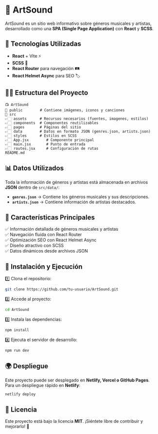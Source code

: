 # 🎵 ArtSound

ArtSound es un sitio web informativo sobre géneros musicales y artistas, desarrollado como una **SPA (Single Page Application)** con **React** y **SCSS**.

## 🚀 Tecnologías Utilizadas

- **React** + Vite ⚡
- **SCSS** 🎨
- **React Router** para navegación 🛤️
- **React Helmet Async** para SEO 🏷️

## 💂️👤 Estructura del Proyecto

```
📺 ArtSound
👀 public        # Contiene imágenes, iconos y canciones
👀 src
👉🏻 assets      # Recursos necesarios (fuentes, imagenes, estilos) 
👉🏻 components  # Componentes reutilizables
👉🏻 pages       # Páginas del sitio
👉🏻 data        # Datos en formato JSON (genres.json, artists.json)
👉🏻 styles      # Estilos en SCSS
👉🏻 App.jsx        # Componente principal
👉🏻 main.jsx       # Punto de entrada
👉🏻 routes.jsx     # Configuración de rutas
README.md
```

## 📊 Datos Utilizados

Toda la información de géneros y artistas está almacenada en archivos **JSON** dentro de `src/data/`:

- **`genres.json`** → Contiene los géneros musicales y sus descripciones.
- **`artists.json`** → Contiene información de artistas destacados.

## 🎯 Características Principales

✅ Información detallada de géneros musicales y artistas  
✅ Navegación fluida con React Router  
✅ Optimización SEO con React Helmet Async  
✅ Diseño atractivo con SCSS  
✅ Datos dinámicos desde archivos JSON  

## 📆 Instalación y Ejecución

1️⃣ Clona el repositorio:

```sh
git clone https://github.com/tu-usuario/ArtSound.git
```

2️⃣ Accede al proyecto:

```sh
cd ArtSound
```

3️⃣ Instala las dependencias:

```sh
npm install
```

4️⃣ Ejecuta el servidor de desarrollo:

```sh
npm run dev
```

## 🌍 Despliegue

Este proyecto puede ser desplegado en **Netlify, Vercel o GitHub Pages**.  
Para un despliegue rápido en **Netlify**:

```sh
netlify deploy
```

## 🐝 Licencia

Este proyecto está bajo la licencia **MIT**. ¡Siéntete libre de contribuir y mejorarlo! 🚀

